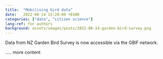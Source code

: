 ```yaml
---
title:  "Mobilising bird data"
date:   2022-08-14 15:20:00 +0100
categories: ["data", "citizen science"]
lang-ref: for authors
background: assets/images/posts/2022-08-14-garden-bird-survey.png
---
```

Data from NZ Garden Bird Survey is now accessible via the GBIF network.

.....  more content
